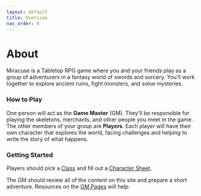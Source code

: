 ```yaml
---
layout: default
title: Overview
nav_order: 0
---
```


# About

Miracuse is a Tabletop RPG game where you and your friends play as a group of adventurers in a fantasy world of swords and sorcery. You'll work together to explore ancient ruins, fight monsters, and solve mysteries.

### How to Play

One person will act as the **Game Master** (GM). They'll be responsible for playing the skeletons, merchants, and other people you meet in the game. The other members of your group are **Players**. Each player will have their own character that explores the world, facing challenges and helping to write the story of what happens.

### Getting Started

Players should pick a [Class](docs/classes/index.md) and fill out a [Character Sheet](docs/character_sheet.html).

The GM should review all of the content on this site and prepare a short adventure. Resources on the [GM Pages](docs/gm_pages/index.md) will help.

<!-- var data = {{ site.data.miracuse_kits | jsonify }} -->
